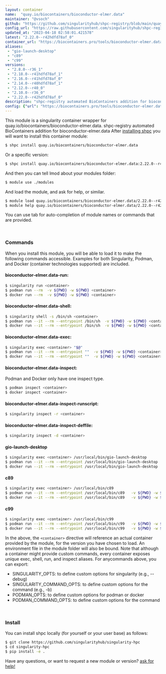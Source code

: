 ```yaml
---
layout: container
name:  "quay.io/biocontainers/bioconductor-elmer.data"
maintainer: "@vsoch"
github: "https://github.com/singularityhub/shpc-registry/blob/main/quay.io/biocontainers/bioconductor-elmer.data/container.yaml"
config_url: "https://raw.githubusercontent.com/singularityhub/shpc-registry/main/quay.io/biocontainers/bioconductor-elmer.data/container.yaml"
updated_at: "2023-04-18 02:58:01.421578"
latest: "2.22.0--r42hdfd78af_0"
container_url: "https://biocontainers.pro/tools/bioconductor-elmer.data"
aliases:
 - "gio-launch-desktop"
 - "c89"
 - "c99"
versions:
 - "2.8.0--r36_1"
 - "2.18.0--r41hdfd78af_1"
 - "2.16.0--r41hdfd78af_0"
 - "2.14.0--r40hdfd78af_1"
 - "2.12.0--r40_0"
 - "2.10.0--r36_0"
 - "2.22.0--r42hdfd78af_0"
description: "shpc-registry automated BioContainers addition for bioconductor-elmer.data"
config: {"url": "https://biocontainers.pro/tools/bioconductor-elmer.data", "maintainer": "@vsoch", "description": "shpc-registry automated BioContainers addition for bioconductor-elmer.data", "latest": {"2.22.0--r42hdfd78af_0": "sha256:7ea808590ce5a7b4eac2d55b1f9766648c8f189a61a5cedfeaffbd337c426605"}, "tags": {"2.8.0--r36_1": "sha256:7b9ea7716d40a1d8062505afc59b1c78f0033dc40212c77bf08a0744079cc5da", "2.18.0--r41hdfd78af_1": "sha256:a774b357770b0065eae1262890a3ab39e05c4999c60d1a0354bf502336fc23cb", "2.16.0--r41hdfd78af_0": "sha256:4f8dcd66c23fa9b1f159c52dbd151d78edc9574aade330aa8dad0588ee580007", "2.14.0--r40hdfd78af_1": "sha256:36acc96a59338b4a09f674e25a1b7e9696057789022ae6115b0be2359fa2db1b", "2.12.0--r40_0": "sha256:bbfe2939dc922aeb47eed84e2859c3e375975a00eb513c6503d723a986b8b20c", "2.10.0--r36_0": "sha256:de4ee4b93ed5da36934b3eeec8672f9f847354f970e6243a6e4f99d69e3a33a3", "2.22.0--r42hdfd78af_0": "sha256:7ea808590ce5a7b4eac2d55b1f9766648c8f189a61a5cedfeaffbd337c426605"}, "docker": "quay.io/biocontainers/bioconductor-elmer.data", "aliases": {"gio-launch-desktop": "/usr/local/bin/gio-launch-desktop", "c89": "/usr/local/bin/c89", "c99": "/usr/local/bin/c99"}}
---
```


This module is a singularity container wrapper for quay.io/biocontainers/bioconductor-elmer.data.
shpc-registry automated BioContainers addition for bioconductor-elmer.data
After [installing shpc](#install) you will want to install this container module:


```bash
$ shpc install quay.io/biocontainers/bioconductor-elmer.data
```

Or a specific version:

```bash
$ shpc install quay.io/biocontainers/bioconductor-elmer.data:2.22.0--r42hdfd78af_0
```

And then you can tell lmod about your modules folder:

```bash
$ module use ./modules
```

And load the module, and ask for help, or similar.

```bash
$ module load quay.io/biocontainers/bioconductor-elmer.data/2.22.0--r42hdfd78af_0
$ module help quay.io/biocontainers/bioconductor-elmer.data/2.22.0--r42hdfd78af_0
```

You can use tab for auto-completion of module names or commands that are provided.

<br>

### Commands

When you install this module, you will be able to load it to make the following commands accessible.
Examples for both Singularity, Podman, and Docker (container technologies supported) are included.

#### bioconductor-elmer.data-run:

```bash
$ singularity run <container>
$ podman run --rm  -v ${PWD} -w ${PWD} <container>
$ docker run --rm  -v ${PWD} -w ${PWD} <container>
```

#### bioconductor-elmer.data-shell:

```bash
$ singularity shell -s /bin/sh <container>
$ podman run --it --rm --entrypoint /bin/sh  -v ${PWD} -w ${PWD} <container>
$ docker run --it --rm --entrypoint /bin/sh  -v ${PWD} -w ${PWD} <container>
```

#### bioconductor-elmer.data-exec:

```bash
$ singularity exec <container> "$@"
$ podman run --it --rm --entrypoint ""  -v ${PWD} -w ${PWD} <container> "$@"
$ docker run --it --rm --entrypoint ""  -v ${PWD} -w ${PWD} <container> "$@"
```

#### bioconductor-elmer.data-inspect:

Podman and Docker only have one inspect type.

```bash
$ podman inspect <container>
$ docker inspect <container>
```

#### bioconductor-elmer.data-inspect-runscript:

```bash
$ singularity inspect -r <container>
```

#### bioconductor-elmer.data-inspect-deffile:

```bash
$ singularity inspect -d <container>
```


#### gio-launch-desktop

```bash
$ singularity exec <container> /usr/local/bin/gio-launch-desktop
$ podman run --it --rm --entrypoint /usr/local/bin/gio-launch-desktop   -v ${PWD} -w ${PWD} <container> -c " $@"
$ docker run --it --rm --entrypoint /usr/local/bin/gio-launch-desktop   -v ${PWD} -w ${PWD} <container> -c " $@"
```


#### c89

```bash
$ singularity exec <container> /usr/local/bin/c89
$ podman run --it --rm --entrypoint /usr/local/bin/c89   -v ${PWD} -w ${PWD} <container> -c " $@"
$ docker run --it --rm --entrypoint /usr/local/bin/c89   -v ${PWD} -w ${PWD} <container> -c " $@"
```


#### c99

```bash
$ singularity exec <container> /usr/local/bin/c99
$ podman run --it --rm --entrypoint /usr/local/bin/c99   -v ${PWD} -w ${PWD} <container> -c " $@"
$ docker run --it --rm --entrypoint /usr/local/bin/c99   -v ${PWD} -w ${PWD} <container> -c " $@"
```



In the above, the `<container>` directive will reference an actual container provided
by the module, for the version you have chosen to load. An environment file in the
module folder will also be bound. Note that although a container
might provide custom commands, every container exposes unique exec, shell, run, and
inspect aliases. For anycommands above, you can export:

 - SINGULARITY_OPTS: to define custom options for singularity (e.g., --debug)
 - SINGULARITY_COMMAND_OPTS: to define custom options for the command (e.g., -b)
 - PODMAN_OPTS: to define custom options for podman or docker
 - PODMAN_COMMAND_OPTS: to define custom options for the command

<br>

### Install

You can install shpc locally (for yourself or your user base) as follows:

```bash
$ git clone https://github.com/singularityhub/singularity-hpc
$ cd singularity-hpc
$ pip install -e .
```

Have any questions, or want to request a new module or version? [ask for help!](https://github.com/singularityhub/singularity-hpc/issues)